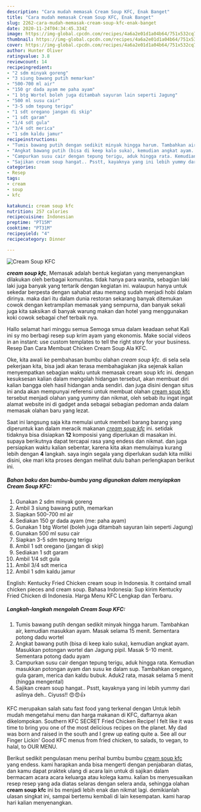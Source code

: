 ```yaml
---
description: "Cara mudah memasak Cream Soup KFC, Enak Banget"
title: "Cara mudah memasak Cream Soup KFC, Enak Banget"
slug: 2262-cara-mudah-memasak-cream-soup-kfc-enak-banget
date: 2020-11-24T04:34:45.334Z
image: https://img-global.cpcdn.com/recipes/4a6a2e01d1a04b64/751x532cq70/cream-soup-kfc-foto-resep-utama.jpg
thumbnail: https://img-global.cpcdn.com/recipes/4a6a2e01d1a04b64/751x532cq70/cream-soup-kfc-foto-resep-utama.jpg
cover: https://img-global.cpcdn.com/recipes/4a6a2e01d1a04b64/751x532cq70/cream-soup-kfc-foto-resep-utama.jpg
author: Hunter Oliver
ratingvalue: 3.8
reviewcount: 14
recipeingredient:
- "2 sdm minyak goreng"
- "3 siung bawang putih memarkan"
- "500-700 ml air"
- "150 gr dada ayam me paha ayam"
- "1 btg Wortel boleh juga ditambah sayuran lain seperti Jagung"
- "500 ml susu cair"
- "3-5 sdm tepung terigu"
- "1 sdt oregano jangan di skip"
- "1 sdt garam"
- "1/4 sdt gula"
- "3/4 sdt merica"
- "1 sdm kaldu jamur"
recipeinstructions:
- "Tumis bawang putih dengan sedikit minyak hingga harum. Tambahkan air, kemudian masukkan ayam. Masak selama 15 menit. Sementara potong dadu wortel"
- "Angkat bawang putih (bisa di keep kalo suka), kemudian angkat ayam. Masukkan potongan wortel dan Jagung pipil. Masak 5-10 menit. Sementara potong dadu ayam"
- "Campurkan susu cair dengan tepung terigu, aduk hingga rata. Kemudian masukkan potongan ayam dan susu ke dalam sup. Tambahkan oregano, gula garam, merica dan kaldu bubuk. Aduk2 rata, masak selama 5 menit (hingga mengental)"
- "Sajikan cream soup hangat.. Psstt, kayaknya yang ini lebih yummy dari aslinya deh.. Ciyuss!! 😍😍👍"
categories:
- Resep
tags:
- cream
- soup
- kfc

katakunci: cream soup kfc 
nutrition: 257 calories
recipecuisine: Indonesian
preptime: "PT15M"
cooktime: "PT31M"
recipeyield: "4"
recipecategory: Dinner

---
```



![Cream Soup KFC](https://img-global.cpcdn.com/recipes/4a6a2e01d1a04b64/751x532cq70/cream-soup-kfc-foto-resep-utama.jpg)

<b><i>cream soup kfc</i></b>, Memasak adalah bentuk kegiatan yang menyenangkan dilakukan oleh berbagai komunitas. tidak hanya para wanita, sebagian laki laki juga banyak yang tertarik dengan kegiatan ini. walaupun hanya untuk sekedar berpesta dengan sahabat atau memang sudah menjadi hobi dalam dirinya. maka dari itu dalam dunia restoran sekarang banyak ditemukan cowok dengan ketrampilan memasak yang sempurna, dan banyak sekali juga kita saksikan di banyak warung makan dan hotel yang menggunakan koki cowok sebagai chef terbaik nya.

Hallo selamat hari minggu semua Semoga smua dalam keadaan sehat Kali ini sy mo berbagi resep sup krim ayam yang ekonomis. Make social videos in an instant: use custom templates to tell the right story for your business. Resep Dan Cara Membuat Chicken Cream Soup Ala KFC.

Oke, kita awali ke pembahasan bumbu olahan <i>cream soup kfc</i>. di sela sela pekerjaan kita, bisa jadi akan terasa membahagiakan jika sejenak kalian menyempatkan sebagian waktu untuk memasak cream soup kfc ini. dengan kesuksesan kalian dalam mengolah hidangan tersebut, akan membuat diri kalian bangga oleh hasil hidangan anda sendiri. dan juga disini dengan situs ini anda akan mempunyai referensi untuk membuat olahan <u>cream soup kfc</u> tersebut menjadi olahan yang yummy dan nikmat, oleh sebab itu ingat ingat alamat website ini di gadget anda sebagai sebagian pedoman anda dalam memasak olahan baru yang lezat.


Saat ini langsung saja kita memulai untuk membeli barang barang yang diperuntuk kan dalam meracik makanan <u><i>cream soup kfc</i></u> ini. setidak tidaknya bisa disiapkan <b>12</b> komposisi yang diperlukan di masakan ini. supaya berikutnya dapat tercapai rasa yang endess dan nikmat. dan juga persiapkan waktu kalian sebentar, karena kita akan memulainya kurang lebih dengan <b>4</b> langkah. saya ingin segala yang diperlukan sudah kita miliki disini, oke mari kita proses dengan melihat dulu bahan perlengkapan berikut ini.

<!--inarticleads1-->

##### Bahan baku dan bumbu-bumbu yang digunakan dalam menyiapkan Cream Soup KFC:

1. Gunakan 2 sdm minyak goreng
1. Ambil 3 siung bawang putih, memarkan
1. Siapkan 500-700 ml air
1. Sediakan 150 gr dada ayam (me: paha ayam)
1. Gunakan 1 btg Wortel (boleh juga ditambah sayuran lain seperti Jagung)
1. Gunakan 500 ml susu cair
1. Siapkan 3-5 sdm tepung terigu
1. Ambil 1 sdt oregano (jangan di skip)
1. Sediakan 1 sdt garam
1. Ambil 1/4 sdt gula
1. Ambil 3/4 sdt merica
1. Ambil 1 sdm kaldu jamur


English: Kentucky Fried Chicken cream soup in Indonesia. It containd small chicken pieces and cream soup. Bahasa Indonesia: Sup kirim Kentucky Fried Chicken di Indonesia. Harga Menu KFC Lengkap dan Terbaru. 

<!--inarticleads2-->

##### Langkah-langkah mengolah Cream Soup KFC:

1. Tumis bawang putih dengan sedikit minyak hingga harum. Tambahkan air, kemudian masukkan ayam. Masak selama 15 menit. Sementara potong dadu wortel
1. Angkat bawang putih (bisa di keep kalo suka), kemudian angkat ayam. Masukkan potongan wortel dan Jagung pipil. Masak 5-10 menit. Sementara potong dadu ayam
1. Campurkan susu cair dengan tepung terigu, aduk hingga rata. Kemudian masukkan potongan ayam dan susu ke dalam sup. Tambahkan oregano, gula garam, merica dan kaldu bubuk. Aduk2 rata, masak selama 5 menit (hingga mengental)
1. Sajikan cream soup hangat.. Psstt, kayaknya yang ini lebih yummy dari aslinya deh.. Ciyuss!! 😍😍👍


KFC merupakan salah satu fast food yang terkenal dengan Untuk lebih mudah mengetahui menu dan harga makanan di KFC, daftarnya akan dikelompokan. Southern KFC SECRET Fried Chicken Recipe! I felt like it was time to bring you one of the most delicious recipes on the planet. My dad was born and raised in the south and I grew up eating quite a. See all our Finger Lickin&#39; Good KFC menus from fried chicken, to salads, to vegan, to halal, to OUR MENU. 

Berikut sedikit pengulasan menu perihal bumbu bumbu <u>cream soup kfc</u> yang endess. kami harapkan anda bisa mengerti dengan penjabaran diatas, dan kamu dapat praktek ulang di acara lain untuk di sajikan dalam bermacam acara acara keluarga atau kolega kamu. kalian bs menyesuaikan resep resep yang ada diatas selaras dengan selera anda, sehingga olahan <b>cream soup kfc</b> ini bs menjadi lebih enak dan nikmat lagi. demikianlah ulasan singkat ini, sampai bertemu kembali di lain kesempatan. kami harap hari kalian menyenangkan.
